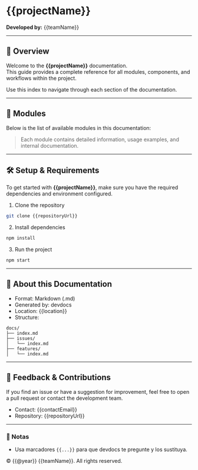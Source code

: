 # {{projectName}}

**Developed by:** {{teamName}}

---

## 🧭 Overview

Welcome to the **{{projectName}}** documentation.  
This guide provides a complete reference for all modules, components, and workflows within the project.

Use this index to navigate through each section of the documentation.

---

## 📂 Modules

Below is the list of available modules in this documentation:

<!-- MODULES -->

> Each module contains detailed information, usage examples, and internal documentation.

---

## 🛠️ Setup & Requirements

To get started with **{{projectName}}**, make sure you have the required dependencies and environment configured.

1. Clone the repository  
```bash
git clone {{repositoryUrl}}
```

2. Install dependencies
```bash
npm install
```

3. Run the project
```bash
npm start
``` 

---

## 📑 About this Documentation
- Format: Markdown (.md)
- Generated by: devdocs
- Location: {{location}}
- Structure:
```pgsql
docs/
├── index.md
├── issues/
│   └── index.md
├── features/
│   └── index.md
```

---

## 💬 Feedback & Contributions
If you find an issue or have a suggestion for improvement, feel free to open a pull request or contact the development team.
- Contact: {{contactEmail}}
- Repository: {{repositoryUrl}}

---

### 🧩 Notas
- Usa marcadores `{{...}}` para que devdocs te pregunte y los sustituya.  


© {{@year}} {{teamName}}. All rights reserved.